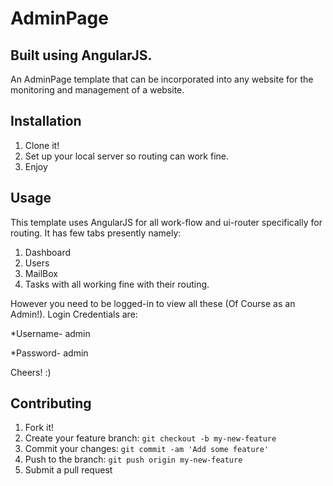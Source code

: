 # AdminPage
## Built using AngularJS.
An AdminPage template that can be incorporated into any website for the monitoring and management of a website.


## Installation
1. Clone it!
2. Set up your local server so routing can work fine.
3. Enjoy


## Usage
This template uses AngularJS for all work-flow and ui-router specifically for routing.
It has few tabs presently namely:
1. Dashboard
2. Users
3. MailBox
4. Tasks
with all working fine with their routing.

However you need to be logged-in to view all these (Of Course as an Admin!).
Login Credentials are:

*Username- admin 

*Password- admin

Cheers!  :)


## Contributing
1. Fork it!
2. Create your feature branch: `git checkout -b my-new-feature`
3. Commit your changes: `git commit -am 'Add some feature'`
4. Push to the branch: `git push origin my-new-feature`
5. Submit a pull request
